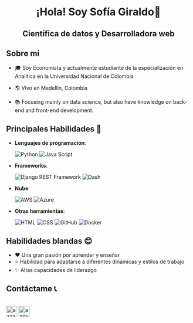 <h1 align="center">¡Hola! Soy Sofía Giraldo👋</h1>

<h2 align="center">Científica de datos y Desarrolladora web</h2>


## Sobre mí

- 🎓 Soy Economista y actualmente estudiante de la especialización en Analítica en la Universidad Nacional de Colombia

- 🌎 Vivo en Medellín, Colombia

- 📚 Focusing mainly on data science, but also have knowledge on back-end and front-end development.

## Principales Habilidades 🧰

- **Lenguajes de programación**:

    ![Python](https://img.shields.io/badge/Python-3776AB?style=for-the-badge&logo=python&logoColor=white)
    ![Java Script](https://img.shields.io/badge/JavaScript-F7DF1E?style=for-the-badge&logo=javascript&logoColor=black)

- **Frameworks**:

    ![Django REST Framework](https://img.shields.io/badge/Django-092E20?style=for-the-badge&logo=django&logoColor=white)
    ![Dash](https://img.shields.io/badge/Dash-0080FF?style=for-the-badge&logo=dash&logoColor=white)

- **Nube**:

    ![AWS](https://img.shields.io/badge/AWS-232F3E?style=for-the-badge&logo=amazon-aws&logoColor=white&labelColor=101010)
    ![Azure](https://img.shields.io/badge/Azure-0089D6?style=for-the-badge&logo=microsoft-azure&logoColor=white)

- **Otras herramientas**:

  ![HTML](https://img.shields.io/badge/HTML-E34F26?style=for-the-badge&logo=html5&logoColor=white)
  ![CSS](https://img.shields.io/badge/CSS-1572B6?style=for-the-badge&logo=css3&logoColor=white)
  ![GitHub](https://img.shields.io/badge/GitHub-100000?style=for-the-badge&logo=github&logoColor=white)
  ![Docker](https://img.shields.io/badge/Docker-2496ED?style=for-the-badge&logo=docker&logoColor=white)

## Habilidades blandas 😊

- ❤️ Una gran pasión por aprender y enseñar
- ⭐ Habilidad para adaptarse a diferentes dinámicas y estilos de trabajo
- ✨ Altas capacidades de liderazgo

## Contáctame 📞

<p align="left">
      <br/>
      <a href="https://www.linkedin.com/in/yackelin-sof%C3%ADa-giraldo-casta%C3%B1o/" target="blank"><img align="center"
         src="https://img.shields.io/badge/linkedin-%231DA1F2.svg?style=for-the-badge&logo=linkedin&logoColor=white"
         alt="azzar" height="30"/></a>
      <a href="mailto:giraldosofia481@gmail.com" target="blank"><img align="center"
         src="https://img.shields.io/badge/gmail-EA4335.svg?style=for-the-badge&logo=gmail&logoColor=white"
         alt="azzar" height="30"/></a>
</p>